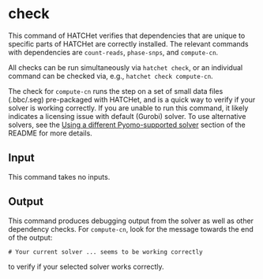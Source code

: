 # check

This command of HATCHet verifies that dependencies that are unique to specific parts of HATCHet are correctly installed. The relevant commands with dependencies are `count-reads`, `phase-snps`, and `compute-cn`.

All checks can be run simultaneously via `hatchet check`, or an individual command can be checked via, e.g., `hatchet check compute-cn`.

The check for `compute-cn` runs the step on a set of small data files (.bbc/.seg) pre-packaged with HATCHet, and is a quick way to verify if your solver is working correctly.
If you are unable to run this command, it likely indicates a licensing issue with default (Gurobi) solver. To use alternative solvers, see the
[Using a different Pyomo-supported solver](README.md#usingasolver_other) section of the README for more details.

## Input

This command takes no inputs.

## Output

This command produces debugging output from the solver as well as other dependency checks. For `compute-cn`, look for the message towards the end of the output:

```
# Your current solver ... seems to be working correctly
```

to verify if your selected solver works correctly.
